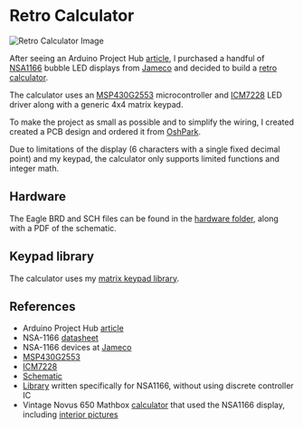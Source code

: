 Retro Calculator
================
![Retro Calculator Image][8]

After seeing an Arduino Project Hub [article][5], I purchased a handful of [NSA1166][2] bubble LED displays from [Jameco][3] and decided to build a [retro calculator][8].

The calculator uses an [MSP430G2553][9] microcontroller and [ICM7228][10] LED driver along with a generic 4x4 matrix keypad.

To make the project as small as possible and to simplify the wiring, I created created a PCB design and ordered it from [OshPark][11].

Due to limitations of the display (6 characters with a single fixed decimal point) and my keypad, the calculator only supports limited functions and integer math.

## Hardware ##
The Eagle BRD and SCH files can be found in the [hardware folder][12], along with a PDF of the schematic.

## Keypad library ##
The calculator uses my [matrix keypad library][13].

## References ##
* Arduino Project Hub [article][5]
* NSA-1166 [datasheet][2]
* NSA-1166 devices at [Jameco][3]
* [MSP430G2553][9]
* [ICM7228][10]
* [Schematic][14]
* [Library][4] written specifically for NSA1166, without using discrete controller IC
* Vintage Novus 650 Mathbox [calculator][6] that used the NSA1166 display, including [interior pictures][7]

[1]: https://github.com/Andy4495/matrix-keypad-library
[2]: https://www.jameco.com/Jameco/Products/ProdDS/2210976NAT.pdf
[3]: https://www.jameco.com/z/NSA1166-National-Semiconductor-LED-Display-7-Segment-Red-0-10-Inch-6-Digit-1-65V-5mA-2-Inch-Long_2210976.html
[4]: https://github.com/8bitkick/SevSegPlus
[5]: https://create.arduino.cc/projecthub/8bitkick/retro-led-bubble-display-d357e9
[6]: https://www.keesvandersanden.nl/calculators/novus650.php
[7]: https://www.keesvandersanden.nl/calculators/novus650_inside.php
[8]: ./hardware/Calculator.JPG
[9]: https://www.ti.com/product/MSP430G2553
[10]: https://www.renesas.com/us/en/www/doc/datasheet/icm7228.pdf
[11]: https://oshpark.com/
[12]: ./hardware
[13]: https://github.com/Andy4495/matrix-keypad-library
[14]: ./hardware/retro-calculator-schematic.JPG
